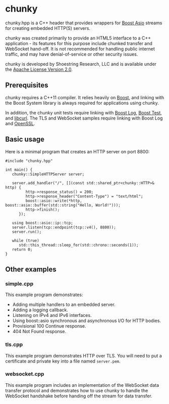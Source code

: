 # chunky
chunky.hpp is a C++ header that provides wrappers for [Boost
Asio](http://www.boost.org/doc/libs/1_59_0/doc/html/boost_asio.html)
streams for creating embedded HTTP(S) servers.

chunky was created primarily to provide an HTML5 interface to a C++
application - its features for this purpose include chunked transfer
and WebSocket hand-off. It is not recommended for handling public
internet traffic, and may have denial-of-service or other security
issues.

chunky is developed by Shoestring Research, LLC and is available under
the [Apache License Version
2.0](http://www.apache.org/licenses/LICENSE-2.0).

## Prerequisites
chunky requires a C++11 compiler. It relies heavily on
[Boost](http://www.boost.org/), and linking with the Boost System
library is always required for applications using chunky.

In addition, the chunky unit tests require linking with
[Boost Log](http://www.boost.org/doc/libs/1_59_0/libs/log/doc/html/index.html),
[Boost Test](http://www.boost.org/doc/libs/1_59_0/libs/test/doc/html/index.html),
and [libcurl](http://curl.haxx.se/libcurl/). The TLS and WebSocket
samples require linking with Boost Log and
[OpenSSL](https://www.openssl.org/).

## Basic usage
Here is a minimal program that creates an HTTP server on port 8800:

    #include "chunky.hpp"

    int main() {
       chunky::SimpleHTTPServer server;

       server.add_handler("/", [](const std::shared_ptr<chunky::HTTP>& http) {
             http->response_status() = 200;
             http->response_header("Content-Type") = "text/html";
             boost::asio::write(*http, boost::asio::buffer(std::string("Hello, World!")));
             http->finish();
          });

       using boost::asio::ip::tcp;
       server.listen(tcp::endpoint(tcp::v4(), 8800));
       server.run();

       while (true)
          std::this_thread::sleep_for(std::chrono::seconds(1));
       return 0;
    }

## Other examples

### simple.cpp
This example program demonstrates:

* Adding multiple handlers to an embedded server.
* Adding a logging callback.
* Listening on IPv4 and IPv6 interfaces.
* Using boost::asio synchronous and asynchronous I/O for HTTP bodies.
* Provisional 100 Continue response.
* 404 Not Found response.

### tls.cpp
This example program demonstrates HTTP over TLS. You will need to
put a certificate and private key into a file named `server.pem`.

### websocket.cpp
This example program includes an implementation of the WebSocket data
transfer protocol and demonstrates how to use chunky to handle the
WebSocket handshake before handing off the stream for data transfer.
